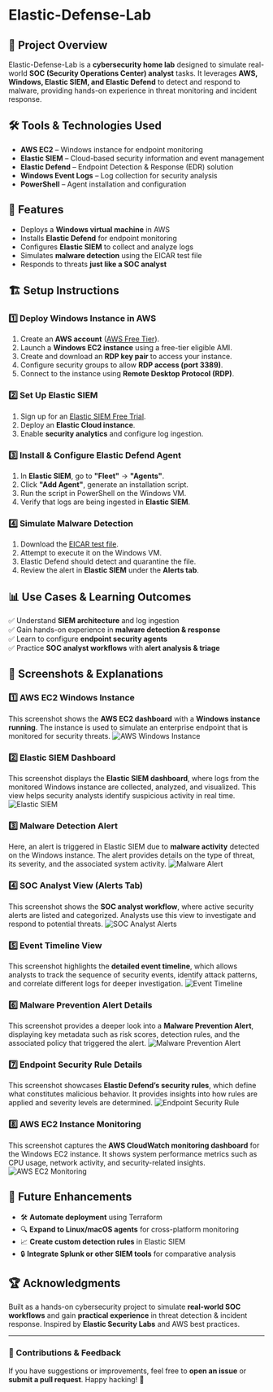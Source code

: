 # Elastic-Defense-Lab

## 📌 Project Overview
Elastic-Defense-Lab is a **cybersecurity home lab** designed to simulate real-world **SOC (Security Operations Center) analyst** tasks. It leverages **AWS, Windows, Elastic SIEM, and Elastic Defend** to detect and respond to malware, providing hands-on experience in threat monitoring and incident response.

## 🛠 Tools & Technologies Used
- **AWS EC2** – Windows instance for endpoint monitoring
- **Elastic SIEM** – Cloud-based security information and event management
- **Elastic Defend** – Endpoint Detection & Response (EDR) solution
- **Windows Event Logs** – Log collection for security analysis
- **PowerShell** – Agent installation and configuration

## 🚀 Features
- Deploys a **Windows virtual machine** in AWS
- Installs **Elastic Defend** for endpoint monitoring
- Configures **Elastic SIEM** to collect and analyze logs
- Simulates **malware detection** using the EICAR test file
- Responds to threats **just like a SOC analyst**

## 🏗️ Setup Instructions
### **1️⃣ Deploy Windows Instance in AWS**
1. Create an **AWS account** ([AWS Free Tier](https://aws.amazon.com/free/)).
2. Launch a **Windows EC2 instance** using a free-tier eligible AMI.
3. Create and download an **RDP key pair** to access your instance.
4. Configure security groups to allow **RDP access (port 3389)**.
5. Connect to the instance using **Remote Desktop Protocol (RDP)**.

### **2️⃣ Set Up Elastic SIEM**
1. Sign up for an [Elastic SIEM Free Trial](https://www.elastic.co/security-labs/elastic-siem).
2. Deploy an **Elastic Cloud instance**.
3. Enable **security analytics** and configure log ingestion.

### **3️⃣ Install & Configure Elastic Defend Agent**
1. In **Elastic SIEM**, go to **"Fleet"** → **"Agents"**.
2. Click **"Add Agent"**, generate an installation script.
3. Run the script in PowerShell on the Windows VM.
4. Verify that logs are being ingested in **Elastic SIEM**.

### **4️⃣ Simulate Malware Detection**
1. Download the [EICAR test file](https://www.eicar.org/?page_id=3950).
2. Attempt to execute it on the Windows VM.
3. Elastic Defend should detect and quarantine the file.
4. Review the alert in **Elastic SIEM** under the **Alerts tab**.

## 📊 Use Cases & Learning Outcomes
✅ Understand **SIEM architecture** and log ingestion  
✅ Gain hands-on experience in **malware detection & response**  
✅ Learn to configure **endpoint security agents**  
✅ Practice **SOC analyst workflows** with **alert analysis & triage**  

## 📸 Screenshots & Explanations
### 1️⃣ AWS EC2 Windows Instance
This screenshot shows the **AWS EC2 dashboard** with a **Windows instance running**. The instance is used to simulate an enterprise endpoint that is monitored for security threats.
![AWS Windows Instance](screenshots/aws-instance.png)

### 2️⃣ Elastic SIEM Dashboard
This screenshot displays the **Elastic SIEM dashboard**, where logs from the monitored Windows instance are collected, analyzed, and visualized. This view helps security analysts identify suspicious activity in real time.
![Elastic SIEM](screenshots/elastic-dashboard.png)

### 3️⃣ Malware Detection Alert
Here, an alert is triggered in Elastic SIEM due to **malware activity** detected on the Windows instance. The alert provides details on the type of threat, its severity, and the associated system activity.
![Malware Alert](screenshots/malware-alert.png)

### 4️⃣ SOC Analyst View (Alerts Tab)
This screenshot shows the **SOC analyst workflow**, where active security alerts are listed and categorized. Analysts use this view to investigate and respond to potential threats.
![SOC Analyst Alerts](screenshots/soc-alerts.png)

### 5️⃣ Event Timeline View
This screenshot highlights the **detailed event timeline**, which allows analysts to track the sequence of security events, identify attack patterns, and correlate different logs for deeper investigation.
![Event Timeline](screenshots/event-timeline.png)

### 6️⃣ Malware Prevention Alert Details
This screenshot provides a deeper look into a **Malware Prevention Alert**, displaying key metadata such as risk scores, detection rules, and the associated policy that triggered the alert.
![Malware Prevention Alert](screenshots/malware-prevention.png)

### 7️⃣ Endpoint Security Rule Details
This screenshot showcases **Elastic Defend’s security rules**, which define what constitutes malicious behavior. It provides insights into how rules are applied and severity levels are determined.
![Endpoint Security Rule](screenshots/endpoint-security-rule.png)

### 8️⃣ AWS EC2 Instance Monitoring
This screenshot captures the **AWS CloudWatch monitoring dashboard** for the Windows EC2 instance. It shows system performance metrics such as CPU usage, network activity, and security-related insights.
![AWS EC2 Monitoring](screenshots/aws-ec2-monitoring.png)

## 🔮 Future Enhancements
- 🛠 **Automate deployment** using Terraform
- 🔍 **Expand to Linux/macOS agents** for cross-platform monitoring
- 📈 **Create custom detection rules** in Elastic SIEM
- 🔒 **Integrate Splunk or other SIEM tools** for comparative analysis

## 🏆 Acknowledgments
Built as a hands-on cybersecurity project to simulate **real-world SOC workflows** and gain **practical experience** in threat detection & incident response. Inspired by **Elastic Security Labs** and AWS best practices.

---
### **📢 Contributions & Feedback**
If you have suggestions or improvements, feel free to **open an issue** or **submit a pull request**. Happy hacking! 🚀
